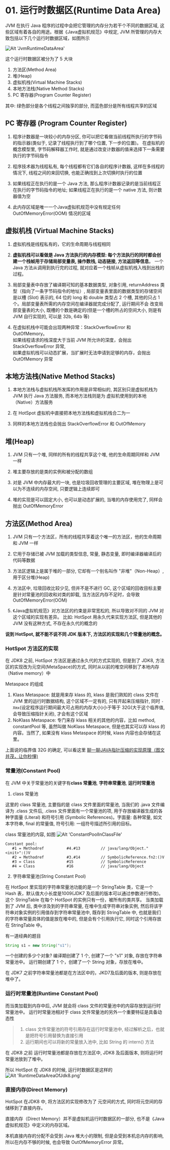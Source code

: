 
# 01. 运行时数据区(Runtime Data Area)

JVM 在执行 Java 程序的过程中会把它管理的内存分为若干个不同的数据区域, 这些区域有着各自的用途。根据《Java虚拟机规范》中规定, JVM 所管理的内存大致包括以下几个运行时数据区域，如图所示

![Alt 'JvmRuntimeDataArea'](https://raw.githubusercontent.com/PictureRespository/Java/main/JVM/JvmRuntimeDataArea.png)

这个运行时数据区被分为了 5 大块
1. 方法区(Method Area)
2. 堆(Heap)
3. 虚拟机栈(Virtual Machine Stacks)
4. 本地方法栈(Native Method Stacks)
5. PC 寄存器(Program Counter Register)

其中: 绿色部分是各个线程之间独享的部分, 而蓝色部分是所有线程共享的区域

## PC 寄存器 (Program Counter Register)
1. 程序计数器是一块较小的内存分区, 你可以把它看做当前线程所执行的字节码的指示器(类似于, 记录了线程执行到了哪个位置, 下一步的位置)。
   在虚拟机的概念模型里, 字节码解释器工作时, 就是通过改变计数器的值来选择下一条需要执行的字节码指令
   
2. 程序技术器为线程私有, 每个线程都有它们各自的程序计数器, 这样在多线程的情况下, 线程之间的来回切换, 也能正确找到上次切换时执行的位置

3. 如果线程正在执行的是一个 Java 方法, 那么程序计数器记录的是当前线程正在执行的字节码指令的地址; 如果线程正在执行的是一个 native 方法, 则计数器值为空

4. 此内存区域是唯一一个Java虚拟机规范中没有规定任何 OutOfMemoryError(OOM) 情况的区域


## 虚拟机栈 (Virtual Machine Stacks)
1. 虚拟机栈是线程私有的，它的生命周期与线程相同

2. **虚拟机栈可以看做是 Java 方法执行的内存模型: 每个方法执行的同时都会创建一个栈帧用于存储局部变量表, 操作数栈, 动态链接, 方法返回等信息**。 
   一个 Java 方法从调用到执行完的过程, 就对应着一个栈帧从虚拟机栈入栈到出栈的过程。
   
3. 局部变量表中存放了编译期可知的基本数据类型, 对象引用, returnAddress 类型（指向了一条字节码指令的地址）, 局部变量表里面的数据类型的存储空间 
   是以槽 (Slot) 表示的, 64 位的 long 和 double 类型占 2 个槽, 其他的只占 1 个。局部变量表所需的内存空间在编译器就完成分配了, 运行期间不会
   改变局部变量表的大小, 既槽的个数是确定的(但是一个槽的所占的空间大小, 则是有 JVM 自行实现的, 可以是 32b, 64b 等)

4. 在虚拟机栈中可能会出现两种异常：StackOverflowError 和 OutOfMemory。  
   如果线程请求的栈深度大于当前 JVM 所允许的深度，会抛出 StackOverflowError 异常,   
   如果虚拟机栈可以动态扩展，当扩展时无法申请到足够的内存，会抛出 OutOfMemory 异常

## 本地方法栈(Native Method Stacks)
1. 本地方法栈与虚拟机栈所发挥的作用是非常相似的, 其区别只是虚拟机栈为 JVM 执行 Java 方法服务, 而本地方法栈则是为
   虚拟机使用到的本地（Native）方法服务

2. 在 HotSpot 虚拟机中直接把本地方法栈和虚拟机栈合二为一

3. 同样的本地方法栈也会抛出 StackOverflowError 和 OutOfMemory

## 堆(Heap)
1. JVM 只有一个堆, 同样的所有的线程共享这个堆, 他的生命周期同样和 JVM 一样

2. 堆主要存放的是类的实例和被分配的数组

3. 对是 JVM 中内存最大的一块, 也是垃圾回收管理的主要区域, 堆在物理上是可以为不连续的内存空间, 只要逻辑上连续即可

4. 堆的实现是可以固定大小, 也可以是动态扩展的, 当堆的内存使用完了, 同样会抛出 OutOfMemoryError

## 方法区(Method Area)
1. JVM 只有一个方法区，所有的线程共享着这个唯一的方法区，他的生命周期和 JVM 一样

2. 它用于存储已被 JVM 加载的类型信息, 常量, 静态变量, 即时编译器编译后的代码等数据

3. 方法区逻辑上是属于堆的一部分, 它却有一个别名叫作 "非堆"（Non-Heap）, 用于区分堆(Heap)
   
4. 方法区中, 垃圾回收比较少见, 但并不是不进行 GC, 这个区域的回收目标主要是针对常量池的回收和对类的卸载, 
   当方法区内存不足时，会导致 OutOfMemoryError(OOM)
   
5. 《Java虚拟机规范》对方法区的约束是非常宽松的, 所以导致对不同的 JVM 对这个区域的实现有差异。
比如: HotSpot 用永久代来实现方法区, 但是其他的 JVM 没有这种方式, 不存在永久代的概念的
   
**说到 HotSpot, 就不能不说不同 JDK 版本下, 方法区的实现和几个常量池的概念。**

### HotSpot 方法区的实现
在 JDK8 之前, HotSpot 方法区是通过永久代的方式实现的, 但是到了 JDK8, 方法区的实现改为元空间(MetaSpace)的方式,
同时从以前的堆空间移到了本地内存（Native memory）中

Metaspace 的组成
1. Klass Metaspace: 就是用来存 klass 的, klass 是我们熟知的 class 文件在 JVM 里的运行时数据结构, 这个区域不一定有的, 只有开起来压缩指针,
   同时 `-Xmx`(设定程序运行期间最大可占用的内存大小)小于等于 32G(大于这个临界值, 会导致压缩指针关闭), 才会有这个区域
2. NoKlass Metaspace: 专门来存 klass 相关的其他的内容，比如 method, constantPool 等, 虽然叫做 NoKlass Metaspace, 但是也其实可以存 
   klass 的内容。当然了, 如果没有 klass Metaspace 的时候, klass 内容也会存储在这里。
   
上面说的临界值 32G 的确定, 可以看这里 [聊一聊JAVA指针压缩的实现原理（图文并茂，让你秒懂)](https://blog.csdn.net/liujianyangbj/article/details/108049482)

### 常量池(Constant Pool)

在 JVM 中关于常量池的关键字有**class 常量池**, **字符串常量池**, **运行时常量池**

1. class 常量池

这里的 class 常量池, 主要指的是 class 文件里面的常量池, 当我们的 .java 文件编译为 .class 文件后, .class 文件里面有一个常量池的项, 
用于存放编译器生成的各种字面量 (Literal) 和符号引用 (Symbolic References)。字面量: 各种常量, 如文本字符串, final 的常量值,
符号引用: 一组符号描述所引用的目标。

class 常量池的内容, 如图
![Alt 'ConstantPoolInClassFile'](https://raw.githubusercontent.com/PictureRespository/Java/main/JVM/ConstantPoolInClassFile.png)

```
Constant pool:
   #1 = Methodref          #4.#13         // java/lang/Object."<init>":()V
   #2 = Methodref          #3.#14         // SymbolicReference.fn2:()V
   #3 = Class              #15            // SymbolicReference
   #4 = Class              #16            // java/lang/Object
```

2. 字符串常量池(String Constant Pool)

在 HotSpot 里实现的字符串常量池功能的是一个 StringTable 类，它是一个 Hash 表，默认值大小长度是1009(JDK7 及后面的版本可以通过参数进行修改)。
这个 StringTable 在每个 HotSpot 的实例只有一份，被所有的类共享。
当类加载到了 JVM 后, 类中涉及到的字符串常量, 在堆中生成字符串对象实例, 然后将该字符串对象实例的引用值存到字符串常量池中, 既存到 StringTable 中,
也就是我们的字符串常量具体的值是放在堆中的, 但是会有个引用执行它, 同时这个引用存放在 StringTable 中。

有一道经典的题目
```java
String s1 = new String("s1");
```
一个创建的多少个对象?
编译期创建了 1 个, 创建了一个 "s1" 对象, 存放在字符串常量池中。
运行期创建了 1 个，创建了一个 String 对象，存放在堆中。

在 JDK7 之前字符串常量池都是在方法区中的，JKD7及后面的版本, 则是存放在堆中了。

### 运行时常量池(Runtime Constant Pool)

而当类加载到内存中后, JVM 就会将 class 文件的常量池中的内容存放到运行时常量池中。
运行时常量池相对于 class 文件常量池的另外一个重要特征是具备动态性
>1. class 文件常量池的符号引用存在运行时常量池中, 经过解析之后，也就是把符号引用替换为直接引用
>2. 运行期间也可以将新的常量放入池中, 比如 String 的 intern() 方法 

在 JDK8 之前 运行时常量池都是存放在方法区中, JDK8 及后面版本, 则将运行时常量池放到了堆中。

所以 HotSpot 在 JDK8 的时候, 运行时数据区是这样的
![Alt 'RuntimeDataAreaOfJdk8.png'](https://raw.githubusercontent.com/PictureRespository/Java/main/JVM/RuntimeDataAreaOfJdk8.png)

### 直接内存(Direct Memory)

HotSpot 在JDK8 中, 将方法区的实现修改为了 元空间的方式, 同时将元空间的存储移到了直接内存。

直接内存（Direct Memory）并不是虚拟机运行时数据区的一部分, 也不是《Java虚拟机规范》中定义的内存区域。

本机直接内存的分配不会受到 Java 堆大小的限制, 但是会受到本机总内存的影响, 所以在内存不够的时候, 也会导致 OutOfMemoryError 异常。


